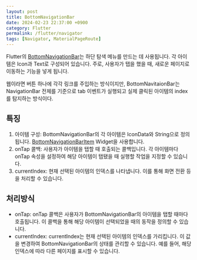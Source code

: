 ```yaml
---
layout: post
title: BottomNavigationBar
date: 2024-02-23 22:37:00 +0900
category: Flutter
permalink: /flutter/navigator
tags: [Navigator, MaterialPageRoute]
---
```


Flutter의 [BottomNavigationBar](https://api.flutter.dev/flutter/material/BottomNavigationBar-class.html)는 하단 탐색 메뉴를 만드는 데 사용됩니다. 각 아이템은 Icon과 Text로 구성되어 있습니다. 주로, 사용자가 탭을 했을 때, 새로운 페이지로 이동하는 기능을 넣게 됩니다.

웹이라면 버튼 하나에 각각 링크를 주입하는 방식이지만, BottomNavitaionBar는 NavigationBar 전체를 기준으로 tab 이벤트가 실행되고 실제 클릭된 아이템의 index를 탐지하는 방식이다.

## 특징

1. 아이템 구성: BottomNavigationBar의 각 아이템은 IconData와 String으로 정의됩니다. [BottomNavigationBarItem](https://api.flutter.dev/flutter/widgets/BottomNavigationBarItem-class.html) Widget을 사용합니다.
2. onTap 콜백: 사용자가 아이템을 탭할 때 호출되는 콜백입니다. 각 아이템마다 onTap 속성을 설정하여 해당 아이템이 탭됐을 때 실행할 작업을 지정할 수 있습니다.
3. currentIndex: 현재 선택된 아이템의 인덱스를 나타냅니다. 이를 통해 화면 전환 등을 처리할 수 있습니다.

## 처리방식

- onTap: onTap 콜백은 사용자가 BottomNavigationBar의 아이템을 탭할 때마다 호출됩니다. 이 콜백을 통해 해당 아이템이 선택되었을 때의 동작을 정의할 수 있습니다.
- currentIndex: currentIndex는 현재 선택된 아이템의 인덱스를 가리킵니다. 이 값을 변경하여 BottomNavigationBar의 상태를 관리할 수 있습니다. 예를 들어, 해당 인덱스에 따라 다른 페이지를 표시할 수 있습니다.
